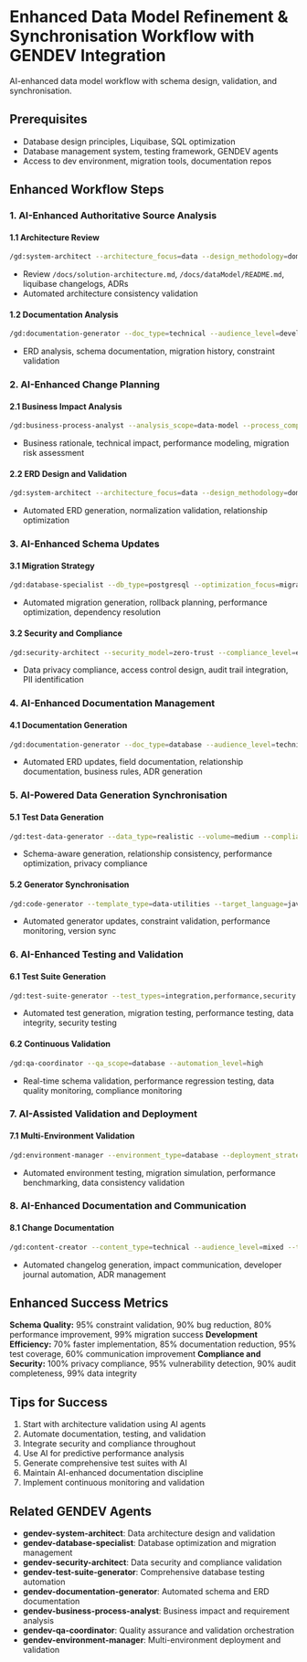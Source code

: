# Enhanced Data Model Refinement & Synchronisation Workflow with GENDEV Integration

AI-enhanced data model workflow with schema design, validation, and synchronisation.

## Prerequisites

- Database design principles, Liquibase, SQL optimization
- Database management system, testing framework, GENDEV agents
- Access to dev environment, migration tools, documentation repos

## Enhanced Workflow Steps

### 1. AI-Enhanced Authoritative Source Analysis

#### 1.1 Architecture Review

```bash
/gd:system-architect --architecture_focus=data --design_methodology=domain-driven --scalability_target=enterprise
```

- Review `/docs/solution-architecture.md`, `/docs/dataModel/README.md`, liquibase changelogs, ADRs
- Automated architecture consistency validation

#### 1.2 Documentation Analysis

```bash
/gd:documentation-generator --doc_type=technical --audience_level=developer --format_style=structured
```

- ERD analysis, schema documentation, migration history, constraint validation

### 2. AI-Enhanced Change Planning

#### 2.1 Business Impact Analysis

```bash
/gd:business-process-analyst --analysis_scope=data-model --process_complexity=enterprise
```

- Business rationale, technical impact, performance modeling, migration risk assessment

#### 2.2 ERD Design and Validation

```bash
/gd:system-architect --architecture_focus=data --design_methodology=domain-driven
```

- Automated ERD generation, normalization validation, relationship optimization

### 3. AI-Enhanced Schema Updates

#### 3.1 Migration Strategy

```bash
/gd:database-specialist --db_type=postgresql --optimization_focus=migration
```

- Automated migration generation, rollback planning, performance optimization, dependency resolution

#### 3.2 Security and Compliance

```bash
/gd:security-architect --security_model=zero-trust --compliance_level=enterprise
```

- Data privacy compliance, access control design, audit trail integration, PII identification

### 4. AI-Enhanced Documentation Management

#### 4.1 Documentation Generation

```bash
/gd:documentation-generator --doc_type=database --audience_level=technical --format_style=comprehensive
```

- Automated ERD updates, field documentation, relationship documentation, business rules, ADR generation

### 5. AI-Powered Data Generation Synchronisation

#### 5.1 Test Data Generation

```bash
/gd:test-data-generator --data_type=realistic --volume=medium --compliance_mode=privacy-safe
```

- Schema-aware generation, relationship consistency, performance optimization, privacy compliance

#### 5.2 Generator Synchronisation

```bash
/gd:code-generator --template_type=data-utilities --target_language=javascript
```

- Automated generator updates, constraint validation, performance monitoring, version sync

### 6. AI-Enhanced Testing and Validation

#### 6.1 Test Suite Generation

```bash
/gd:test-suite-generator --test_types=integration,performance,security --coverage_target=95
```

- Automated test generation, migration testing, performance testing, data integrity, security testing

#### 6.2 Continuous Validation

```bash
/gd:qa-coordinator --qa_scope=database --automation_level=high
```

- Real-time schema validation, performance regression testing, data quality monitoring, compliance monitoring

### 7. AI-Assisted Validation and Deployment

#### 7.1 Multi-Environment Validation

```bash
/gd:environment-manager --environment_type=database --deployment_strategy=blue-green
```

- Automated environment testing, migration simulation, performance benchmarking, data consistency validation

### 8. AI-Enhanced Documentation and Communication

#### 8.1 Change Documentation

```bash
/gd:content-creator --content_type=technical --audience_level=mixed --tone=informative
```

- Automated changelog generation, impact communication, developer journal automation, ADR management

## Enhanced Success Metrics

**Schema Quality:** 95% constraint validation, 90% bug reduction, 80% performance improvement, 99% migration success
**Development Efficiency:** 70% faster implementation, 85% documentation reduction, 95% test coverage, 60% communication improvement
**Compliance and Security:** 100% privacy compliance, 95% vulnerability detection, 90% audit completeness, 99% data integrity

## Tips for Success

1. Start with architecture validation using AI agents
2. Automate documentation, testing, and validation
3. Integrate security and compliance throughout
4. Use AI for predictive performance analysis
5. Generate comprehensive test suites with AI
6. Maintain AI-enhanced documentation discipline
7. Implement continuous monitoring and validation

## Related GENDEV Agents

- **gendev-system-architect**: Data architecture design and validation
- **gendev-database-specialist**: Database optimization and migration management
- **gendev-security-architect**: Data security and compliance validation
- **gendev-test-suite-generator**: Comprehensive database testing automation
- **gendev-documentation-generator**: Automated schema and ERD documentation
- **gendev-business-process-analyst**: Business impact and requirement analysis
- **gendev-qa-coordinator**: Quality assurance and validation orchestration
- **gendev-environment-manager**: Multi-environment deployment and validation
